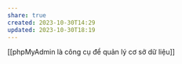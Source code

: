 ```yaml
---
share: true
created: 2023-10-30T14:29
updated: 2023-10-30T18:19
---
```

[[phpMyAdmin là công cụ để quản lý cơ sở dữ liệu]] 
